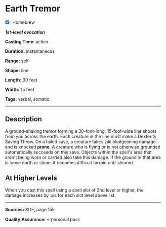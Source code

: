 # Earth Tremor

- [x] Homebrew

***1st-level evocation***

**Casting Time:** action

**Duration:** instantaneous

**Range:** self

**Shape:** line

**Length:** 30 feet

**Width:** 15 feet

**Tags:** verbal, somatic

---

## Description
A ground-shaking tremor forming a 30-foot-long, 15-foot-wide line shoots from you across the earth.
Each creature in the line must make a Dexterity Saving Throw.
On a failed save, a creature takes `2d6` bludgeoning damage and is knocked **prone**.
A creature who is flying or is not otherwise grounded automatically succeeds on this save.
Objects within the spell's area that aren't being worn or carried also take this damage.
If the ground in that area is loose earth or stone, it becomes difficult terrain until cleared.

## At Higher Levels
When you cast this spell using a spell slot of 2nd level or higher, the damage increases by `1d6` for each slot level above 1st.

---

**Sources:** XGE, page 155

**Quality Assurance:** :star: personal pass

